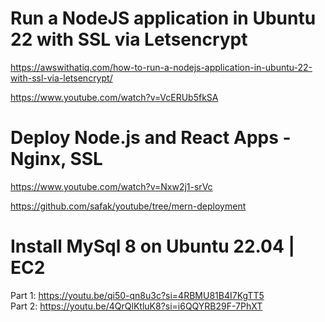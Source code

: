 # Run a NodeJS application in Ubuntu 22 with SSL via Letsencrypt
https://awswithatiq.com/how-to-run-a-nodejs-application-in-ubuntu-22-with-ssl-via-letsencrypt/

https://www.youtube.com/watch?v=VcERUb5fkSA

# Deploy Node.js and React Apps - Nginx, SSL
https://www.youtube.com/watch?v=Nxw2j1-srVc

https://github.com/safak/youtube/tree/mern-deployment

# Install MySql 8 on Ubuntu 22.04 | EC2
Part 1: https://youtu.be/qi50-qn8u3c?si=4RBMU81B4I7KgTT5 <br />
Part 2: https://youtu.be/4QrQlKtluK8?si=i6QQYRB29F-7PhXT

